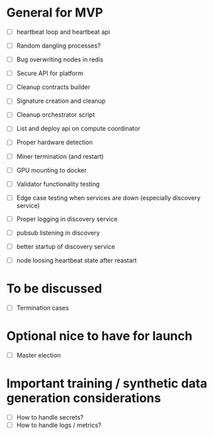 
# General for MVP
- [ ] heartbeat loop and heartbeat api 
- [ ] Random dangling processes?
- [ ] Bug overwriting nodes in redis

- [ ] Secure API for platform
- [ ] Cleanup contracts builder
- [ ] Signature creation and cleanup
- [ ] Cleanup orchestrator script
- [ ] List and deploy api on compute coordinator
- [ ] Proper hardware detection
- [ ] Miner termination (and restart)
- [ ] GPU mounting to docker
- [ ] Validator functionality testing
- [ ] Edge case testing when services are down (especially discovery service)
- [ ] Proper logging in discovery service
- [ ] pubsub listening in discovery
- [ ] better startup of discovery service
- [ ] node loosing heartbeat state after reastart 
# To be discussed
- [ ] Termination cases

# Optional nice to have for launch 
- [ ] Master election 

# Important training / synthetic data generation considerations
- [ ] How to handle secrets?
- [ ] How to handle logs / metrics?
